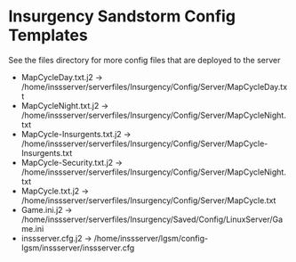 # Insurgency Sandstorm Config Templates

See the files directory for more config files that are deployed to the server

- MapCycleDay.txt.j2 -> /home/inssserver/serverfiles/Insurgency/Config/Server/MapCycleDay.txt
- MapCycleNight.txt.j2 -> /home/inssserver/serverfiles/Insurgency/Config/Server/MapCycleNight.txt
- MapCycle-Insurgents.txt.j2 -> /home/inssserver/serverfiles/Insurgency/Config/Server/MapCycle-Insurgents.txt
- MapCycle-Security.txt.j2 -> /home/inssserver/serverfiles/Insurgency/Config/Server/MapCycleNight.txt
- MapCycle.txt.j2 -> /home/inssserver/serverfiles/Insurgency/Config/Server/MapCycle.txt
- Game.ini.j2 -> /home/inssserver/serverfiles/Insurgency/Saved/Config/LinuxServer/Game.ini
- inssserver.cfg.j2 -> /home/inssserver/lgsm/config-lgsm/inssserver/inssserver.cfg
